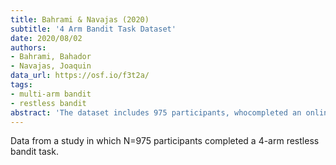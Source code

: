```yaml
---
title: Bahrami & Navajas (2020)
subtitle: '4 Arm Bandit Task Dataset'
date: 2020/08/02
authors:
- Bahrami, Bahador
- Navajas, Joaquin
data_url: https://osf.io/f3t2a/
tags:
- multi-arm bandit
- restless bandit
abstract: 'The dataset includes 975 participants, whocompleted an online version of the4-arm bandit task in 2014. All participants gave their consent to carry the experiment. The experiment was approved by UCLResearch Ethics Committee(project 4223/001). The dataset is anonymised, and does not include information about the participants identity. The task followed the 4-arm bandit paradigm described in Daw et al. 2006. In this task the participants were asked to choose between four options on multiple trials. On each trial they had to choose an option and were then given information about the reward obtained by their choice. The rewards of each option drifted over time, in a manner also known as restless bandit, forcing the participants to constantly explore the different options to obtain the maximum reward. The rewards followed one of three drift schedules which were predefined, see below.The experiment lasted 150 trials. Participants failing to response within 4 seconds missed the trial and moved to the next one with no reward.'
---
```


Data from a study in which N=975 participants completed a 4-arm restless bandit task.
